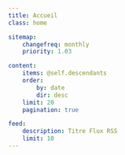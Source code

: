 ```yaml
---
title: Accueil
class: home

sitemap:
    changefreq: monthly
    priority: 1.03

content:
    items: @self.descendants
    order:
        by: date
        dir: desc
    limit: 20
    pagination: true

feed:
    description: Titre Flux RSS
    limit: 10
---
```


